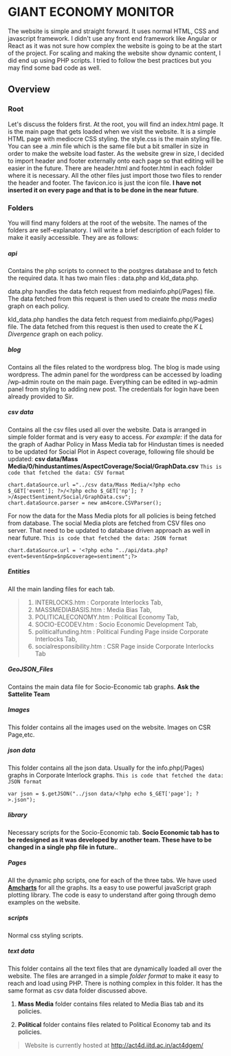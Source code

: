 # GIANT ECONOMY MONITOR
The website is simple and straight forward. It uses normal HTML, CSS and javascript framework. I didn't use any front end framework like Angular or React as it was not sure how complex the website is going to be at the start of the project. For scaling and making the website show dynamic content, I did end up using PHP scripts. I tried to follow the best practices but you may find some bad code as well.

## Overview

### Root

Let's discuss the folders first. At the root, you will find an index.html page. It is the main page that gets loaded when we visit the website. It is a simple HTML page with mediocre CSS styling. the style.css is the main styling file. You can see a .min file which is the same file but a bit smaller in size in order to make the website load faster. As the website grew in size, I decided to import header and footer externally onto each page so that editing will be easier in the future. There are  header.html and footer.html in each folder where it is necessary. All the other files just import those two files to render the header and footer. The favicon.ico is just the icon file. **I have not inserted it on every page and that is to be done in the near future**.

### Folders

You will find many folders at the root of the website. The names of the folders are self-explanatory. I will write a brief description of each folder to make it easily accessible. They are as follows:

##### api
Contains the php scripts to connect to the postgres database and to fetch the required data. It has two main files : data.php and kld_data.php.

data.php handles the data fetch request from mediainfo.php(/Pages) file. The data fetched from this request is then used to create the *mass media* graph on each policy.

kld_data.php handles the data fetch request from mediainfo.php(/Pages) file. The data fetched from this request is then used to create the *K L Divergence* graph on each policy.

##### blog
Contains all the files related to the wordpress blog.
The blog is made using wordpress. The admin panel for the wordpress can be accessed by loading /wp-admin route on the main page.
Everything can be edited in wp-admin panel from styling to adding new post. The credentials for login have been already provided to Sir.

##### csv data
Contains all the csv files used all over the website. Data is arranged in simple folder format and is very easy to access. *For example:* if the data for the graph of Aadhar Policy in Mass Media tab for Hindustan times is needed to be updated for Social Plot in Aspect coverage, following file should be updated: **csv data/Mass Media/0/hindustantimes/AspectCoverage/Social/GraphData.csv**
`This is code that fetched the data: CSV format`
	
~~~~
chart.dataSource.url ="../csv data/Mass Media/<?php echo $_GET['event']; ?>/<?php echo $_GET['np']; ?>/AspectSentiment/Social/GraphData.csv";
chart.dataSource.parser = new am4core.CSVParser();
~~~~

For now the data for the Mass Media plots for all policies is being fetched from database. The social Media plots are fetched from CSV files ono server. That need to be updated to database driven approach as well in near future.
`This is code that fetched the data: JSON format`
	
~~~~
chart.dataSource.url = '<?php echo "../api/data.php?event=$event&np=$np&coverage=sentiment";?>
~~~~

##### Entities
All the main landing files for each tab.

>1. INTERLOCKS.htm            : Corporate Interlocks Tab,
>2. MASSMEDIABASIS.htm        : Media Bias Tab,
>3. POLITICALECONOMY.htm      : Political Economy Tab,
>4. SOCIO-ECODEV.htm          : Socio Economic Development Tab,
>5. politicalfunding.htm      : Political Funding Page inside Corporate Interlocks Tab,
>6. socialresponsibility.htm  : CSR Page inside Corporate Interlocks Tab

##### GeoJSON_Files
Contains the main data file for Socio-Economic tab graphs. **Ask the Sattelite Team**

##### Images
This folder contains all the images used on the website. Images on CSR Page,etc.

##### json data
This folder contains all the json data. Usually for the info.php(/Pages) graphs in Corporate Interlock graphs.
`This is code that fetched the data: JSON format`
	
~~~~
var json = $.getJSON("../json data/<?php echo $_GET['page']; ?>.json");
~~~~ 

##### library
Necessary scripts for the Socio-Economic tab. **Socio Economic tab has to be redesigned as it was developed by another team. These have to be changed in a single php file in future.**.

##### Pages
All the dynamic php scripts, one for each of the three tabs. We have used [**Amcharts**](https://www.amcharts.com/demos/) for all the graphs. Its a easy to use powerful javaScript graph plotting library. The code is easy to understand after going through demo examples on the website.

##### scripts
Normal css styling scripts.

##### text data
This folder contains all the text files that are dynamically loaded all over the website. The files are arranged in a simple *folder format* to make it easy to reach and load using PHP. There is nothing complex in this folder. It has the same format as csv data folder discussed above.

1. **Mass Media** folder contains files related to Media Bias tab and its policies.

2. **Political** folder contains files related to Political Economy tab and its policies.




> Website is currently hosted at http://act4d.iitd.ac.in/act4dgem/
